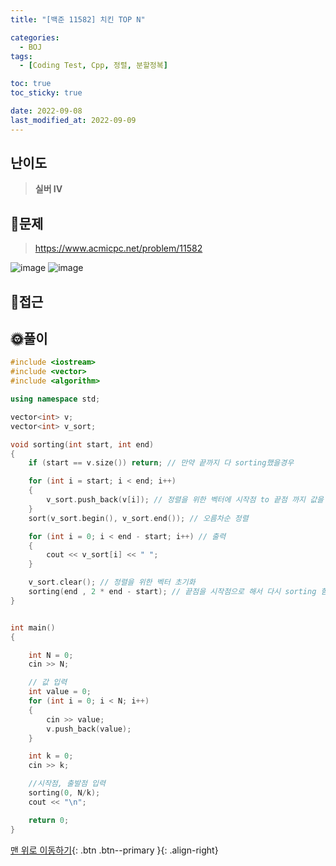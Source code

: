 ```yaml
---
title: "[백준 11582] 치킨 TOP N"

categories:
  - BOJ
tags:
  - [Coding Test, Cpp, 정렬, 분할정복]

toc: true
toc_sticky: true

date: 2022-09-08
last_modified_at: 2022-09-09
---
```


## 난이도

> **실버 IV**

## 📜문제

> <https://www.acmicpc.net/problem/11582>

![image](https://user-images.githubusercontent.com/81313733/189293027-9994a597-a459-4d36-aa9b-f48597034701.png)
![image](https://user-images.githubusercontent.com/81313733/189292935-e035c43b-2711-4d42-a84d-6f3e45e074c4.png)

## 🔎접근

## 🌞풀이

```c++
#include <iostream>
#include <vector>
#include <algorithm>

using namespace std;

vector<int> v;
vector<int> v_sort;

void sorting(int start, int end)
{
	if (start == v.size()) return; // 만약 끝까지 다 sorting했을경우

	for (int i = start; i < end; i++)
	{
		v_sort.push_back(v[i]); // 정렬을 위한 벡터에 시작점 to 끝점 까지 값을 넣는다
	}
	sort(v_sort.begin(), v_sort.end()); // 오름차순 정렬

	for (int i = 0; i < end - start; i++) // 출력
	{
		cout << v_sort[i] << " ";
	}

	v_sort.clear(); // 정렬을 위한 벡터 초기화
	sorting(end , 2 * end - start); // 끝점을 시작점으로 해서 다시 sorting 함수에 넣는다
}


int main()
{

	int N = 0;
	cin >> N;

	// 값 입력
	int value = 0;
	for (int i = 0; i < N; i++)
	{
		cin >> value;
		v.push_back(value);
	}

	int k = 0;
	cin >> k;

	//시작점, 출발점 입력
	sorting(0, N/k);
	cout << "\n";

	return 0;
}
```

[맨 위로 이동하기](#){: .btn .btn--primary }{: .align-right}
